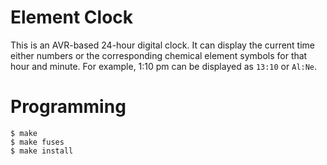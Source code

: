 # Element Clock

This is an AVR-based 24-hour digital clock.
It can display the current time either numbers or the corresponding
chemical element symbols for that hour and minute.
For example, 1:10 pm can be displayed as `13:10` or `Al:Ne`.

# Programming

    $ make
    $ make fuses
    $ make install

